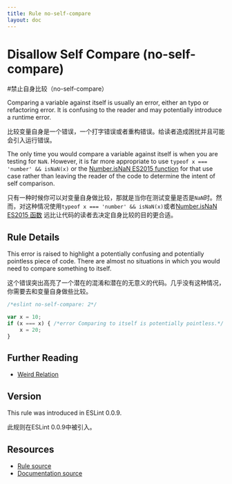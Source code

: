 ```yaml
---
title: Rule no-self-compare
layout: doc
---
```

<!-- Note: No pull requests accepted for this file. See README.md in the root directory for details. -->
# Disallow Self Compare (no-self-compare)

#禁止自身比较（no-self-compare）


Comparing a variable against itself is usually an error, either an typo or refactoring error. It is confusing to the reader and may potentially introduce a runtime error.

比较变量自身是一个错误，一个打字错误或者重构错误。给读者造成困扰并且可能会引入运行错误。

The only time you would compare a variable against itself is when you are testing for `NaN`. However, it is far more appropriate to use `typeof x === 'number' && isNaN(x)` or the [Number.isNaN ES2015 function](https://developer.mozilla.org/en-US/docs/Web/JavaScript/Reference/Global_Objects/Number/isNaN) for that use case rather than leaving the reader of the code to determine the intent of self comparison.

只有一种时候你可以对变量自身做比较，那就是当你在测试变量是否是`NaN`时。然而，对这种情况使用`typeof x === 'number' && isNaN(x)`或者[Number.isNaN ES2015 函数](https://developer.mozilla.org/en-US/docs/Web/JavaScript/Reference/Global_Objects/Number/isNaN) 远比让代码的读者去决定自身比较的目的更合适。

## Rule Details

This error is raised to highlight a potentially confusing and potentially pointless piece of code. There are almost no situations in which you would need to compare something to itself.

这个错误突出高亮了一个潜在的混淆和潜在的无意义的代码。几乎没有这种情况，你需要去和变量自身做些比较。


```js
/*eslint no-self-compare: 2*/

var x = 10;
if (x === x) { /*error Comparing to itself is potentially pointless.*/
    x = 20;
}
```

## Further Reading

* [Weird Relation](http://jslinterrors.com/weird-relation/)

## Version

This rule was introduced in ESLint 0.0.9.

此规则在ESLint 0.0.9中被引入。

## Resources

* [Rule source](https://github.com/eslint/eslint/tree/master/lib/rules/no-self-compare.js)
* [Documentation source](https://github.com/eslint/eslint/tree/master/docs/rules/no-self-compare.md)
